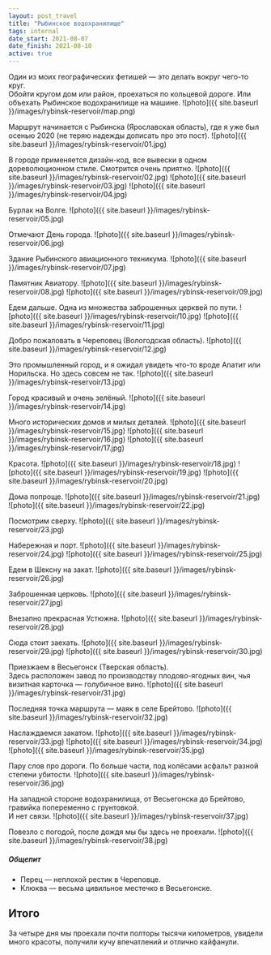 ```yaml
---
layout: post_travel
title: "Рыбинское водохранилище"
tags: internal
date_start: 2021-08-07
date_finish: 2021-08-10
active: true
---
```


Один из моих географических фетишей — это делать вокруг чего-то круг.  
Обойти кругом дом или район, проехаться по кольцевой дороге. Или объехать Рыбинское водохранилище на машине.
![photo]({{ site.baseurl }}/images/rybinsk-reservoir/map.png)

Маршрут начинается с Рыбинска (Ярославская область), где я уже был осенью 2020 (не теряю надежды дописать про это пост).
![photo]({{ site.baseurl }}/images/rybinsk-reservoir/01.jpg)

В городе применяется дизайн-код, все вывески в одном дореволюционном стиле. Смотрится очень приятно.
![photo]({{ site.baseurl }}/images/rybinsk-reservoir/02.jpg)
![photo]({{ site.baseurl }}/images/rybinsk-reservoir/03.jpg)
![photo]({{ site.baseurl }}/images/rybinsk-reservoir/04.jpg)

Бурлак на Волге.
![photo]({{ site.baseurl }}/images/rybinsk-reservoir/05.jpg)

Отмечают День города.
![photo]({{ site.baseurl }}/images/rybinsk-reservoir/06.jpg)

Здание Рыбинского авиационного техникума.
![photo]({{ site.baseurl }}/images/rybinsk-reservoir/07.jpg)

Памятник Авиатору.
![photo]({{ site.baseurl }}/images/rybinsk-reservoir/08.jpg)
![photo]({{ site.baseurl }}/images/rybinsk-reservoir/09.jpg)

Едем дальше. Одна из множества заброшенных церквей по пути.
![photo]({{ site.baseurl }}/images/rybinsk-reservoir/10.jpg)
![photo]({{ site.baseurl }}/images/rybinsk-reservoir/11.jpg)

Добро пожаловать в Череповец (Вологодская область).
![photo]({{ site.baseurl }}/images/rybinsk-reservoir/12.jpg)

Это промышленный город, и я ожидал увидеть что-то вроде Апатит или Норильска. Но здесь совсем не так.
![photo]({{ site.baseurl }}/images/rybinsk-reservoir/13.jpg)

Город красивый и очень зелёный.
![photo]({{ site.baseurl }}/images/rybinsk-reservoir/14.jpg)

Много исторических домов и милых деталей.
![photo]({{ site.baseurl }}/images/rybinsk-reservoir/15.jpg)
![photo]({{ site.baseurl }}/images/rybinsk-reservoir/16.jpg)
![photo]({{ site.baseurl }}/images/rybinsk-reservoir/17.jpg)

Красота.
![photo]({{ site.baseurl }}/images/rybinsk-reservoir/18.jpg)
![photo]({{ site.baseurl }}/images/rybinsk-reservoir/19.jpg)
![photo]({{ site.baseurl }}/images/rybinsk-reservoir/20.jpg)

Дома попроще.
![photo]({{ site.baseurl }}/images/rybinsk-reservoir/21.jpg)
![photo]({{ site.baseurl }}/images/rybinsk-reservoir/22.jpg)

Посмотрим сверху.
![photo]({{ site.baseurl }}/images/rybinsk-reservoir/23.jpg)

Набережная и порт.
![photo]({{ site.baseurl }}/images/rybinsk-reservoir/24.jpg)
![photo]({{ site.baseurl }}/images/rybinsk-reservoir/25.jpg)

Едем в Шексну на закат.
![photo]({{ site.baseurl }}/images/rybinsk-reservoir/26.jpg)

Заброшенная церковь.
![photo]({{ site.baseurl }}/images/rybinsk-reservoir/27.jpg)

Внезапно прекрасная Устюжна.
![photo]({{ site.baseurl }}/images/rybinsk-reservoir/28.jpg)

Сюда стоит заехать.
![photo]({{ site.baseurl }}/images/rybinsk-reservoir/29.jpg)
![photo]({{ site.baseurl }}/images/rybinsk-reservoir/30.jpg)

Приезжаем в Весьегонск (Тверская область).  
Здесь расположен завод по производству плодово-ягодных вин, чья визитная карточка — голубичное вино.
![photo]({{ site.baseurl }}/images/rybinsk-reservoir/31.jpg)

Последняя точка маршрута — маяк в селе Брейтово.
![photo]({{ site.baseurl }}/images/rybinsk-reservoir/32.jpg)

Наслаждаемся закатом.
![photo]({{ site.baseurl }}/images/rybinsk-reservoir/33.jpg)
![photo]({{ site.baseurl }}/images/rybinsk-reservoir/34.jpg)
![photo]({{ site.baseurl }}/images/rybinsk-reservoir/35.jpg)

Пару слов про дороги. По больше части, под колёсами асфальт разной степени убитости.
![photo]({{ site.baseurl }}/images/rybinsk-reservoir/36.jpg)

На западной стороне водохранилища, от Весьегонска до Брейтово, гравийка попеременно с грунтовкой.  
И нет связи.
![photo]({{ site.baseurl }}/images/rybinsk-reservoir/37.jpg)

Повезло с погодой, после дождя мы бы здесь не проехали.
![photo]({{ site.baseurl }}/images/rybinsk-reservoir/38.jpg)

##### Общепит

* Перец — неплохой рестик в Череповце.
* Клюква — весьма цивильное местечко в Весьегонске.

## Итого

За четыре дня мы проехали почти полторы тысячи километров, увидели много красоты, получили кучу впечатлений и отлично кайфанули.
